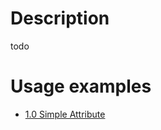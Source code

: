 # Description
todo

# Usage examples
* [1.0 Simple Attribute](https://github.com/darkessence87/psi-comm/tree/master/sources/psi-comm/psi/examples/1_Simple_Attribute)

